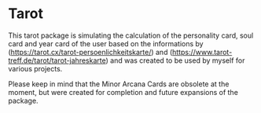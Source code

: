 # Tarot

This tarot package is simulating the calculation of the personality card, soul card and year card of the user based on the informations by (https://tarot.cx/tarot-persoenlichkeitskarte/) and (https://www.tarot-treff.de/tarot/tarot-jahreskarte) and was created to be used by myself for various projects.

Please keep in mind that the Minor Arcana Cards are obsolete at the moment, but were created for completion and future expansions of the package.
